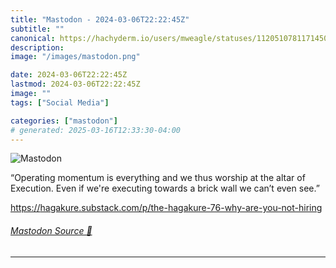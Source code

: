 ```yaml
---
title: "Mastodon - 2024-03-06T22:22:45Z"
subtitle: ""
canonical: https://hachyderm.io/users/mweagle/statuses/112051078117145009
description:
image: "/images/mastodon.png"

date: 2024-03-06T22:22:45Z
lastmod: 2024-03-06T22:22:45Z
image: ""
tags: ["Social Media"]

categories: ["mastodon"]
# generated: 2025-03-16T12:33:30-04:00
---
```

![Mastodon](/images/mastodon.png)

<p>“Operating momentum is everything and we thus worship at the altar of Execution. Even if we&#39;re executing towards a brick wall we can’t even see.”</p><p><a href="https://hagakure.substack.com/p/the-hagakure-76-why-are-you-not-hiring" target="_blank" rel="nofollow noopener noreferrer" translate="no"><span class="invisible">https://</span><span class="ellipsis">hagakure.substack.com/p/the-ha</span><span class="invisible">gakure-76-why-are-you-not-hiring</span></a></p>


###### [Mastodon Source 🐘](https://hachyderm.io/@mweagle/112051078117145009)

___
